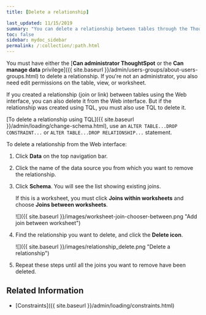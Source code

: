 ```yaml
---
title: [Delete a relationship]

last_updated: 11/15/2019
summary: "You can delete a relationship between tables through the ThoughtSpot application or TQL."
toc: false
sidebar: mydoc_sidebar
permalink: /:collection/:path.html
---
```

You must have either the [**Can administrator ThoughtSpot** or the **Can manage data** privilege]({{ site.baseurl }}/admin/users-groups/about-users-groups.html) to delete a relationship. If you're not an administrator, you also need edit permissions on the table, view, or worksheet.

If you created a relationship (join or link) between tables using the Web interface, you can also delete it from the Web interface. But if the relationship was created using TQL, you must also use TQL to delete it.

[To delete a relationship using TQL]({{ site.baseurl }}/admin/loading/change-schema.html), use an `ALTER TABLE...DROP CONSTRAINT...` or `ALTER TABLE...DROP RELATIONSHIP...` statement.

To delete a relationship from the Web interface:

1. Click **Data** on the top navigation bar.

2. Click the name of the data source you from which you want to remove the relationship.

3. Click **Schema**. You will see the list showing existing joins.

   If this is a worksheet, you must click **Joins within worksheets** and choose **Joins between worksheets**.

      ![]({{ site.baseurl }}/images/worksheet-join-chooser-between.png "Add join between worksheet")

4. Find the relationship you want to delete, and click the **Delete icon**.

     ![]({{ site.baseurl }}/images/relationship_delete.png "Delete a relationship")

5.  Repeat these steps until all the joins you want to remove have been deleted.

## Related Information

-   [Constraints]({{ site.baseurl }}/admin/loading/constraints.html)
